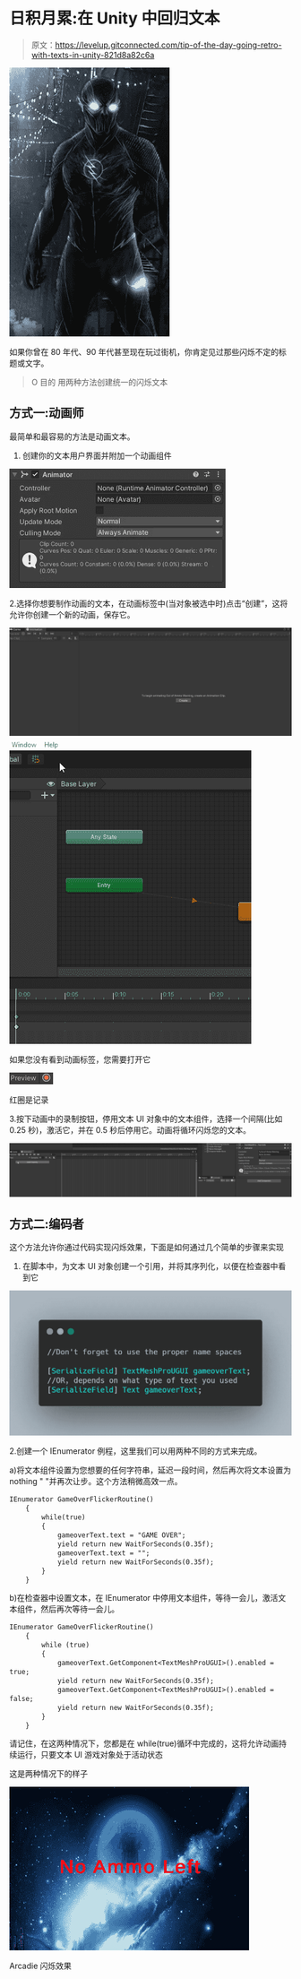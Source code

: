 # 日积月累:在 Unity 中回归文本

> 原文：<https://levelup.gitconnected.com/tip-of-the-day-going-retro-with-texts-in-unity-821d8a82c6a>

![](img/6c56d2982db6b5405ea62b03e4371ab3.png)

如果你曾在 80 年代、90 年代甚至现在玩过街机，你肯定见过那些闪烁不定的标题或文字。

> O 目的
> 用两种方法创建统一的闪烁文本

## 方式一:动画师

最简单和最容易的方法是动画文本。

1.  创建你的文本用户界面并附加一个动画组件

![](img/6f89329f281e26a0c5196250a5534347.png)

2.选择你想要制作动画的文本，在动画标签中(当对象被选中时)点击“创建”，这将允许你创建一个新的动画，保存它。

![](img/6036bab5815618bb6242b09ab1350000.png)![](img/bebe3a8582b2ba1e9f50c41197dc2f5b.png)

如果您没有看到动画标签，您需要打开它

![](img/b4f573179066ddb99ee9edc79dd47cc3.png)

红圈是记录

3.按下动画中的录制按钮，停用文本 UI 对象中的文本组件，选择一个间隔(比如 0.25 秒)，激活它，并在 0.5 秒后停用它。动画将循环闪烁您的文本。

![](img/342a2469fbef17ab4c72e8352d5427ef.png)

## 方式二:编码者

这个方法允许你通过代码实现闪烁效果，下面是如何通过几个简单的步骤来实现

1.  在脚本中，为文本 UI 对象创建一个引用，并将其序列化，以便在检查器中看到它

![](img/255b22ff9dc2682791a7149b2fac5890.png)

2.创建一个 IEnumerator 例程，这里我们可以用两种不同的方式来完成。

a)将文本组件设置为您想要的任何字符串，延迟一段时间，然后再次将文本设置为 nothing " "并再次让步。这个方法稍微高效一点。

```
IEnumerator GameOverFlickerRoutine()
    {
        while(true)
        {
            gameoverText.text = "GAME OVER";
            yield return new WaitForSeconds(0.35f);
            gameoverText.text = "";
            yield return new WaitForSeconds(0.35f);
        }
    }
```

b)在检查器中设置文本，在 IEnumerator 中停用文本组件，等待一会儿，激活文本组件，然后再次等待一会儿。

```
IEnumerator GameOverFlickerRoutine()
    {
        while (true)
        {
            gameoverText.GetComponent<TextMeshProUGUI>().enabled = true;
            yield return new WaitForSeconds(0.35f);
            gameoverText.GetComponent<TextMeshProUGUI>().enabled = false;
            yield return new WaitForSeconds(0.35f);
        }
    }
```

请记住，在这两种情况下，您都是在 while(true)循环中完成的，这将允许动画持续运行，只要文本 UI 游戏对象处于活动状态

这是两种情况下的样子

![](img/6abc3966f98d15e6972bd7110348edfa.png)

Arcadie 闪烁效果